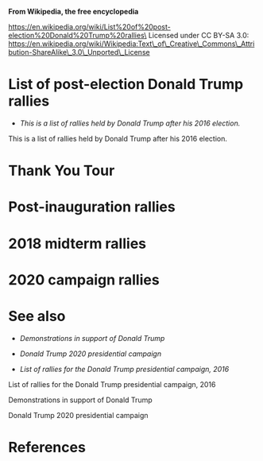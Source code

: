 **From Wikipedia, the free encyclopedia**

https://en.wikipedia.org/wiki/List%20of%20post-election%20Donald%20Trump%20rallies\
Licensed under CC BY-SA 3.0:\
https://en.wikipedia.org/wiki/Wikipedia:Text\_of\_Creative\_Commons\_Attribution-ShareAlike\_3.0\_Unported\_License

List of post-election Donald Trump rallies
==========================================

-   *This is a list of rallies held by Donald Trump after his 2016
    election.*

This is a list of rallies held by Donald Trump after his 2016 election.

Thank You Tour
==============

Post-inauguration rallies
=========================

2018 midterm rallies
====================

2020 campaign rallies
=====================

See also
========

-   *Demonstrations in support of Donald Trump*

-   *Donald Trump 2020 presidential campaign*

-   *List of rallies for the Donald Trump presidential campaign, 2016*

List of rallies for the Donald Trump presidential campaign, 2016

Demonstrations in support of Donald Trump

Donald Trump 2020 presidential campaign

References
==========
